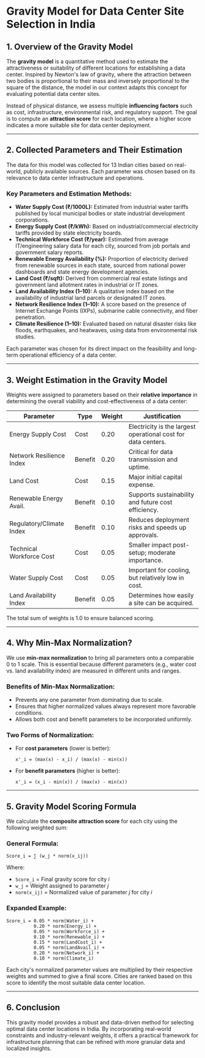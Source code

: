 
# Gravity Model for Data Center Site Selection in India

## 1. Overview of the Gravity Model

The **gravity model** is a quantitative method used to estimate the attractiveness or suitability of different locations for establishing a data center. Inspired by Newton's law of gravity, where the attraction between two bodies is proportional to their mass and inversely proportional to the square of the distance, the model in our context adapts this concept for evaluating potential data center sites. 

Instead of physical distance, we assess multiple **influencing factors** such as cost, infrastructure, environmental risk, and regulatory support. The goal is to compute an **attraction score** for each location, where a higher score indicates a more suitable site for data center deployment.

---

## 2. Collected Parameters and Their Estimation

The data for this model was collected for 13 Indian cities based on real-world, publicly available sources. Each parameter was chosen based on its relevance to data center infrastructure and operations.

### Key Parameters and Estimation Methods:

- **Water Supply Cost (₹/1000L):** Estimated from industrial water tariffs published by local municipal bodies or state industrial development corporations.
- **Energy Supply Cost (₹/kWh):** Based on industrial/commercial electricity tariffs provided by state electricity boards.
- **Technical Workforce Cost (₹/year):** Estimated from average IT/engineering salary data for each city, sourced from job portals and government salary reports.
- **Renewable Energy Availability (%):** Proportion of electricity derived from renewable sources in each state, sourced from national power dashboards and state energy development agencies.
- **Land Cost (₹/sqft):** Derived from commercial real estate listings and government land allotment rates in industrial or IT zones.
- **Land Availability Index (1–10):** A qualitative index based on the availability of industrial land parcels or designated IT zones.
- **Network Resilience Index (1–10):** A score based on the presence of Internet Exchange Points (IXPs), submarine cable connectivity, and fiber penetration.
- **Climate Resilience (1–10):** Evaluated based on natural disaster risks like floods, earthquakes, and heatwaves, using data from environmental risk studies.

Each parameter was chosen for its direct impact on the feasibility and long-term operational efficiency of a data center.

---

## 3. Weight Estimation in the Gravity Model

Weights were assigned to parameters based on their **relative importance** in determining the overall viability and cost-effectiveness of a data center:

| Parameter                  | Type      | Weight | Justification |
|---------------------------|-----------|--------|---------------|
| Energy Supply Cost        | Cost      | 0.20   | Electricity is the largest operational cost for data centers. |
| Network Resilience Index  | Benefit   | 0.20   | Critical for data transmission and uptime. |
| Land Cost                 | Cost      | 0.15   | Major initial capital expense. |
| Renewable Energy Avail.   | Benefit   | 0.10   | Supports sustainability and future cost efficiency. |
| Regulatory/Climate Index  | Benefit   | 0.10   | Reduces deployment risks and speeds up approvals. |
| Technical Workforce Cost  | Cost      | 0.05   | Smaller impact post-setup; moderate importance. |
| Water Supply Cost         | Cost      | 0.05   | Important for cooling, but relatively low in cost. |
| Land Availability Index   | Benefit   | 0.05   | Determines how easily a site can be acquired. |

The total sum of weights is 1.0 to ensure balanced scoring.

---

## 4. Why Min-Max Normalization?

We use **min-max normalization** to bring all parameters onto a comparable 0 to 1 scale. This is essential because different parameters (e.g., water cost vs. land availability index) are measured in different units and ranges.

### Benefits of Min-Max Normalization:
- Prevents any one parameter from dominating due to scale.
- Ensures that higher normalized values always represent more favorable conditions.
- Allows both cost and benefit parameters to be incorporated uniformly.

### Two Forms of Normalization:
- For **cost parameters** (lower is better):
  ```
  x'_i = (max(x) - x_i) / (max(x) - min(x))
  ```
- For **benefit parameters** (higher is better):
  ```
  x'_i = (x_i - min(x)) / (max(x) - min(x))
  ```

---

## 5. Gravity Model Scoring Formula

We calculate the **composite attraction score** for each city using the following weighted sum:

### General Formula:
```
Score_i = ∑ (w_j * norm(x_ij))
```
Where:
- `Score_i` = Final gravity score for city *i*
- `w_j` = Weight assigned to parameter *j*
- `norm(x_ij)` = Normalized value of parameter *j* for city *i*

### Expanded Example:
```
Score_i = 0.05 * norm(Water_i) +
          0.20 * norm(Energy_i) +
          0.05 * norm(Workforce_i) +
          0.10 * norm(Renewable_i) +
          0.15 * norm(LandCost_i) +
          0.05 * norm(LandAvail_i) +
          0.20 * norm(Network_i) +
          0.10 * norm(Climate_i)
```

Each city's normalized parameter values are multiplied by their respective weights and summed to give a final score. Cities are ranked based on this score to identify the most suitable data center location.

---

## 6. Conclusion

This gravity model provides a robust and data-driven method for selecting optimal data center locations in India. By incorporating real-world constraints and industry-relevant weights, it offers a practical framework for infrastructure planning that can be refined with more granular data and localized insights.

